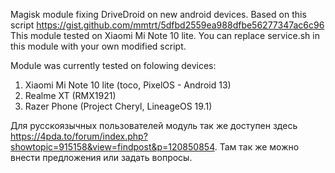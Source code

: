 Magisk module fixing DriveDroid on new android devices. Based on this script https://gist.github.com/mmtrt/5dfbd2559ea988dfbe56277347ac6c96
This module tested on Xiaomi Mi Note 10 lite. You can replace service.sh in this module with your own modified script.

Module was currently tested on folowing devices:
1) Xiaomi Mi Note 10 lite (toco, PixelOS - Android 13)
2) Realme XT (RMX1921)
3) Razer Phone (Project Cheryl, LineageOS 19.1)

Для русскоязычных пользователей модуль так же доступен здесь https://4pda.to/forum/index.php?showtopic=915158&view=findpost&p=120850854. Там так же можно внести предложения или задать вопросы.
